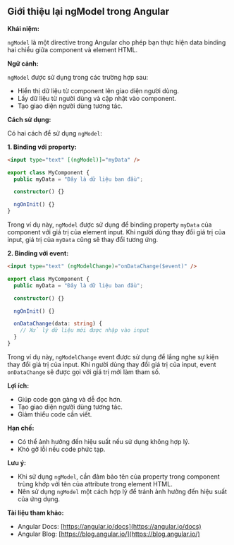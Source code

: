 ## Giới thiệu lại ngModel trong Angular

**Khái niệm:**

`ngModel` là một directive trong Angular cho phép bạn thực hiện data binding hai chiều giữa component và element HTML.

**Ngữ cảnh:**

`ngModel` được sử dụng trong các trường hợp sau:

- Hiển thị dữ liệu từ component lên giao diện người dùng.
- Lấy dữ liệu từ người dùng và cập nhật vào component.
- Tạo giao diện người dùng tương tác.

**Cách sử dụng:**

Có hai cách để sử dụng `ngModel`:

**1. Binding với property:**

```html
<input type="text" [(ngModel)]="myData" />
```

```typescript
export class MyComponent {
  public myData = "Đây là dữ liệu ban đầu";

  constructor() {}

  ngOnInit() {}
}
```

Trong ví dụ này, `ngModel` được sử dụng để binding property `myData` của component với giá trị của element input. Khi người dùng thay đổi giá trị của input, giá trị của `myData` cũng sẽ thay đổi tương ứng.

**2. Binding với event:**

```html
<input type="text" (ngModelChange)="onDataChange($event)" />
```

```typescript
export class MyComponent {
  public myData = "Đây là dữ liệu ban đầu";

  constructor() {}

  ngOnInit() {}

  onDataChange(data: string) {
    // Xử lý dữ liệu mới được nhập vào input
  }
}
```

Trong ví dụ này, `ngModelChange` event được sử dụng để lắng nghe sự kiện thay đổi giá trị của input. Khi người dùng thay đổi giá trị của input, event `onDataChange` sẽ được gọi với giá trị mới làm tham số.

**Lợi ích:**

- Giúp code gọn gàng và dễ đọc hơn.
- Tạo giao diện người dùng tương tác.
- Giảm thiểu code cần viết.

**Hạn chế:**

- Có thể ảnh hưởng đến hiệu suất nếu sử dụng không hợp lý.
- Khó gỡ lỗi nếu code phức tạp.

**Lưu ý:**

- Khi sử dụng `ngModel`, cần đảm bảo tên của property trong component trùng khớp với tên của attribute trong element HTML.
- Nên sử dụng `ngModel` một cách hợp lý để tránh ảnh hưởng đến hiệu suất của ứng dụng.

**Tài liệu tham khảo:**

- Angular Docs: [https://angular.io/docs](https://angular.io/docs)
- Angular Blog: [https://blog.angular.io/](https://blog.angular.io/)
